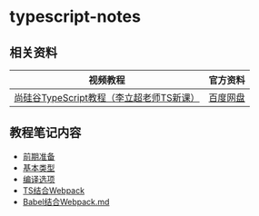 # typescript-notes

## 相关资料

|视频教程|官方资料|
| :---: | :---: |
|[尚硅谷TypeScript教程（李立超老师TS新课）](https://www.bilibili.com/video/BV1Xy4y1v7S2/)|[百度网盘](https://pan.baidu.com/s/1c3w9C-BRktJDj_d-HTi5QA?pwd=77vv)|

## 教程笔记内容

- [前期准备](./00-前期准备/前期准备.md)
- [基本类型](./01-基本类型/基本类型.md)
- [编译选项](./02-编译选项/编译选项.md)
- [TS结合Webpack](./03-TS结合Webpack/TS结合Webpack.md)
- [Babel结合Webpack.md](./04-Babel结合Webpack/Babel结合Webpack.md)